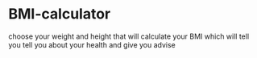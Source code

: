 # BMI-calculator
choose your weight and height that will  calculate your BMI which will tell you tell you about your health and give you advise
